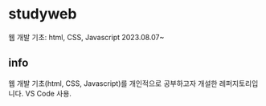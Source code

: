 # studyweb
웹 개발 기초: html, CSS, Javascript
2023.08.07~

## info
웹 개발 기초(html, CSS, Javascript)를 개인적으로 공부하고자 개설한 레퍼지토리입니다.
VS Code 사용.
